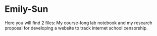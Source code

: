 Emily-Sun
=========
Here you will find 2 files: My course-long lab notebook and my research proposal for developing a website to track internet school censorship.
